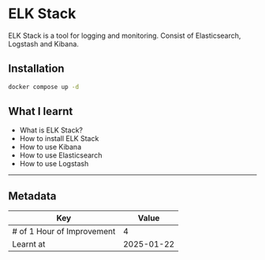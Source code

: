 # ELK Stack

ELK Stack is a tool for logging and monitoring. Consist of Elasticsearch, Logstash and Kibana.

## Installation

```bash
docker compose up -d
```

## What I learnt

- What is ELK Stack?
- How to install ELK Stack
- How to use Kibana
- How to use Elasticsearch
- How to use Logstash

---

## Metadata

| Key | Value |
|-----|-------|
| # of 1 Hour of Improvement | 4 |
| Learnt at | 2025-01-22 |